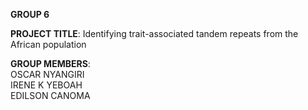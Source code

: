 **GROUP 6**

**PROJECT TITLE**: Identifying trait-associated tandem repeats from the African population

**GROUP MEMBERS**: \
OSCAR NYANGIRI\
IRENE K YEBOAH\
EDILSON CANOMA

